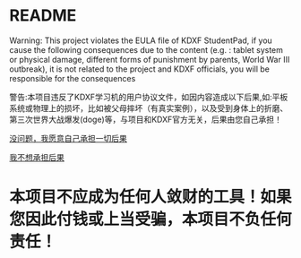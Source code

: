 # README

Warning: This project violates the EULA file of KDXF StudentPad, if you cause the following consequences due to the content (e.g. : tablet system or physical damage, different forms of punishment by parents, World War III outbreak), it is not related to the project and KDXF officials, you will be responsible for the consequences

警告:本项目违反了KDXF学习机的用户协议文件，如因内容造成以下后果,如:平板系统或物理上的损坏，比如被父母摔坏（有真实案例），以及受到身体上的折磨、第三次世界大战爆发(doge)等，与项目和KDXF官方无关，后果由您自己承担！

[没问题，我愿意自己承担一切后果]()

[我不想承担后果]()

# 本项目不应成为任何人敛财的工具！如果您因此付钱或上当受骗，本项目不负任何责任！
